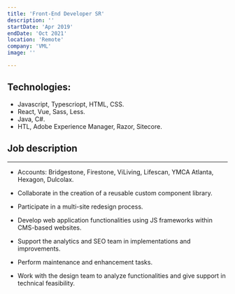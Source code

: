```yaml
---
title: 'Front-End Developer SR'
description: ''
startDate: 'Apr 2019'
endDate: 'Oct 2021'
location: 'Remote'
company: 'VML'
image: ''

---
```


## Technologies:

- Javascript, Typescriopt, HTML, CSS.
- React, Vue, Sass, Less.
- Java, C#.
- HTL, Adobe Experience Manager, Razor, Sitecore.

## Job description

---

- Accounts: Bridgestone, Firestone, ViLiving, Lifescan, YMCA Atlanta, Hexagon, Dulcolax.

- Collaborate in the creation of a reusable custom component library.
- Participate in a multi-site redesign process.
- Develop web application functionalities using JS frameworks within CMS-based websites.
- Support the analytics and SEO team in implementations and improvements.
- Perform maintenance and enhancement tasks.
- Work with the design team to analyze functionalities and give support in technical feasibility.
